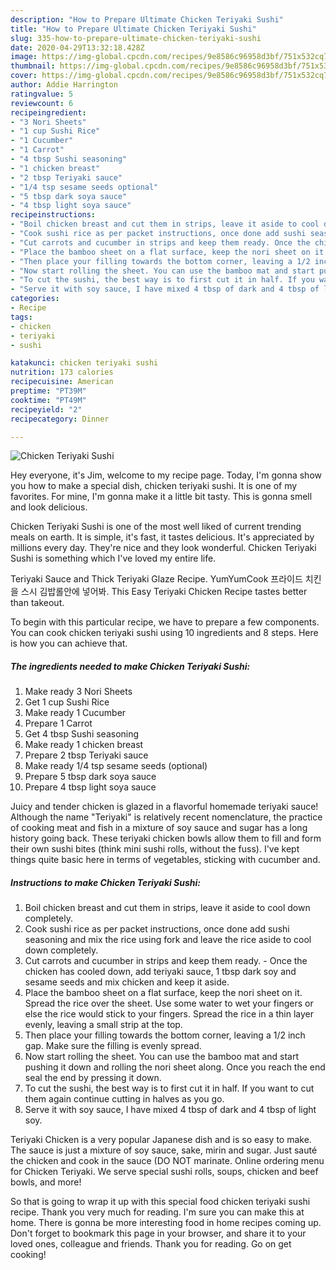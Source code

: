 ```yaml
---
description: "How to Prepare Ultimate Chicken Teriyaki Sushi"
title: "How to Prepare Ultimate Chicken Teriyaki Sushi"
slug: 335-how-to-prepare-ultimate-chicken-teriyaki-sushi
date: 2020-04-29T13:32:18.428Z
image: https://img-global.cpcdn.com/recipes/9e8586c96958d3bf/751x532cq70/chicken-teriyaki-sushi-recipe-main-photo.jpg
thumbnail: https://img-global.cpcdn.com/recipes/9e8586c96958d3bf/751x532cq70/chicken-teriyaki-sushi-recipe-main-photo.jpg
cover: https://img-global.cpcdn.com/recipes/9e8586c96958d3bf/751x532cq70/chicken-teriyaki-sushi-recipe-main-photo.jpg
author: Addie Harrington
ratingvalue: 5
reviewcount: 6
recipeingredient:
- "3 Nori Sheets"
- "1 cup Sushi Rice"
- "1 Cucumber"
- "1 Carrot"
- "4 tbsp Sushi seasoning"
- "1 chicken breast"
- "2 tbsp Teriyaki sauce"
- "1/4 tsp sesame seeds optional"
- "5 tbsp dark soya sauce"
- "4 tbsp light soya sauce"
recipeinstructions:
- "Boil chicken breast and cut them in strips, leave it aside to cool down completely."
- "Cook sushi rice as per packet instructions, once done add sushi seasoning and mix the rice using fork and leave the rice aside to cool down completely."
- "Cut carrots and cucumber in strips and keep them ready. Once the chicken has cooled down, add teriyaki sauce, 1 tbsp dark soy and sesame seeds and mix chicken and keep it aside."
- "Place the bamboo sheet on a flat surface, keep the nori sheet on it. Spread the rice over the sheet. Use some water to wet your fingers or else the rice would stick to your fingers. Spread the rice in a thin layer evenly, leaving a small strip at the top."
- "Then place your filling towards the bottom corner, leaving a 1/2 inch gap. Make sure the filling is evenly spread."
- "Now start rolling the sheet. You can use the bamboo mat and start pushing it down and rolling the nori sheet along. Once you reach the end seal the end by pressing it down."
- "To cut the sushi, the best way is to first cut it in half. If you want to cut them again continue cutting in halves as you go."
- "Serve it with soy sauce, I have mixed 4 tbsp of dark and 4 tbsp of light soy."
categories:
- Recipe
tags:
- chicken
- teriyaki
- sushi

katakunci: chicken teriyaki sushi 
nutrition: 173 calories
recipecuisine: American
preptime: "PT39M"
cooktime: "PT49M"
recipeyield: "2"
recipecategory: Dinner

---
```



![Chicken Teriyaki Sushi](https://img-global.cpcdn.com/recipes/9e8586c96958d3bf/751x532cq70/chicken-teriyaki-sushi-recipe-main-photo.jpg)

Hey everyone, it's Jim, welcome to my recipe page. Today, I'm gonna show you how to make a special dish, chicken teriyaki sushi. It is one of my favorites. For mine, I'm gonna make it a little bit tasty. This is gonna smell and look delicious.

Chicken Teriyaki Sushi is one of the most well liked of current trending meals on earth. It is simple, it's fast, it tastes delicious. It's appreciated by millions every day. They're nice and they look wonderful. Chicken Teriyaki Sushi is something which I've loved my entire life.

Teriyaki Sauce and Thick Teriyaki Glaze Recipe. YumYumCook 프라이드 치킨을 스시 김밥롤안에 넣어봐. This Easy Teriyaki Chicken Recipe tastes better than takeout.


To begin with this particular recipe, we have to prepare a few components. You can cook chicken teriyaki sushi using 10 ingredients and 8 steps. Here is how you can achieve that.

<!--inarticleads1-->

##### The ingredients needed to make Chicken Teriyaki Sushi:

1. Make ready 3 Nori Sheets
1. Get 1 cup Sushi Rice
1. Make ready 1 Cucumber
1. Prepare 1 Carrot
1. Get 4 tbsp Sushi seasoning
1. Make ready 1 chicken breast
1. Prepare 2 tbsp Teriyaki sauce
1. Make ready 1/4 tsp sesame seeds (optional)
1. Prepare 5 tbsp dark soya sauce
1. Prepare 4 tbsp light soya sauce


Juicy and tender chicken is glazed in a flavorful homemade teriyaki sauce! Although the name &#34;Teriyaki&#34; is relatively recent nomenclature, the practice of cooking meat and fish in a mixture of soy sauce and sugar has a long history going back. These teriyaki chicken bowls allow them to fill and form their own sushi bites (think mini sushi rolls, without the fuss). I&#39;ve kept things quite basic here in terms of vegetables, sticking with cucumber and. 

<!--inarticleads2-->

##### Instructions to make Chicken Teriyaki Sushi:

1. Boil chicken breast and cut them in strips, leave it aside to cool down completely.
1. Cook sushi rice as per packet instructions, once done add sushi seasoning and mix the rice using fork and leave the rice aside to cool down completely.
1. Cut carrots and cucumber in strips and keep them ready. - Once the chicken has cooled down, add teriyaki sauce, 1 tbsp dark soy and sesame seeds and mix chicken and keep it aside.
1. Place the bamboo sheet on a flat surface, keep the nori sheet on it. Spread the rice over the sheet. Use some water to wet your fingers or else the rice would stick to your fingers. Spread the rice in a thin layer evenly, leaving a small strip at the top.
1. Then place your filling towards the bottom corner, leaving a 1/2 inch gap. Make sure the filling is evenly spread.
1. Now start rolling the sheet. You can use the bamboo mat and start pushing it down and rolling the nori sheet along. Once you reach the end seal the end by pressing it down.
1. To cut the sushi, the best way is to first cut it in half. If you want to cut them again continue cutting in halves as you go.
1. Serve it with soy sauce, I have mixed 4 tbsp of dark and 4 tbsp of light soy.


Teriyaki Chicken is a very popular Japanese dish and is so easy to make. The sauce is just a mixture of soy sauce, sake, mirin and sugar. Just sauté the chicken and cook in the sauce (DO NOT marinate. Online ordering menu for Chicken Teriyaki. We serve special sushi rolls, soups, chicken and beef bowls, and more! 

So that is going to wrap it up with this special food chicken teriyaki sushi recipe. Thank you very much for reading. I'm sure you can make this at home. There is gonna be more interesting food in home recipes coming up. Don't forget to bookmark this page in your browser, and share it to your loved ones, colleague and friends. Thank you for reading. Go on get cooking!
